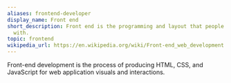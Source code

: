 ```yaml
---
aliases: frontend-developer
display_name: Front end
short_description: Front end is the programming and layout that people see and interact
  with.
topic: frontend
wikipedia_url: https://en.wikipedia.org/wiki/Front-end_web_development
---
```

Front-end development is the process of producing HTML, CSS, and JavaScript for web application visuals and interactions.
